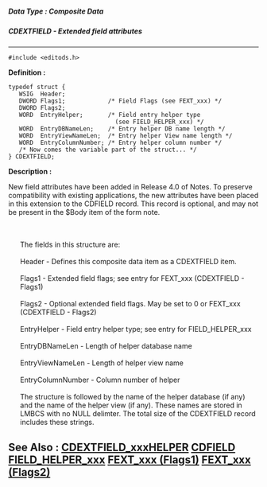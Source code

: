 ##### Data Type : Composite Data
##### CDEXTFIELD - Extended field attributes
---
```
#include <editods.h>
```

**Definition :**
```
typedef struct {
   WSIG  Header;
   DWORD Flags1;            /* Field Flags (see FEXT_xxx) */
   DWORD Flags2;
   WORD  EntryHelper;       /* Field entry helper type
                              (see FIELD_HELPER_xxx) */
   WORD  EntryDBNameLen;    /* Entry helper DB name length */
   WORD  EntryViewNameLen;  /* Entry helper View name length */
   WORD  EntryColumnNumber; /* Entry helper column number */
   /* Now comes the variable part of the struct... */
} CDEXTFIELD;
```

**Description :**

New field attributes have been added in Release 4.0 of Notes.  To preserve compatibility with existing applications, the new attributes have been placed in this extension to the CDFIELD record.  This record is optional, and may not be present in the $Body item of the form note.
<ul><br>
<br>
The fields in this structure are:<br>
<br>
    Header - Defines this composite data item as a CDEXTFIELD item.<br>
<br>
    Flags1 - Extended field flags;  see entry for FEXT_xxx (CDEXTFIELD - Flags1)<br>
<br>
    Flags2 - Optional extended field flags.  May be set to 0 or FEXT_xxx (CDEXTFIELD - Flags2)<br>
<br>
    EntryHelper - Field entry helper type;  see entry for FIELD_HELPER_xxx<br>
<br>
    EntryDBNameLen - Length of helper database name<br>
<br>
    EntryViewNameLen - Length of helper view name<br>
<br>
    EntryColumnNumber - Column number of helper<br>
<br>
The structure is followed by the name of the helper database (if any) and the name of the helper view (if any).  These names are stored in LMBCS with no NULL delimter.  The total size of the CDEXTFIELD record includes these strings.</ul>



**See Also :**
[CDEXTFIELD_xxxHELPER](/domino-c-api-docs/reference/Symb/CDEXTFIELD_xxxHELPER)
[CDFIELD](/domino-c-api-docs/reference/Data/CDFIELD)
[FIELD_HELPER_xxx](/domino-c-api-docs/reference/Symb/FIELD_HELPER_xxx)
[FEXT_xxx (Flags1)](/domino-c-api-docs/reference/Symb/FEXT_xxx (Flags1))
[FEXT_xxx (Flags2)](/domino-c-api-docs/reference/Symb/FEXT_xxx (Flags2))
---
